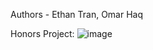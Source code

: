 Authors - Ethan Tran, Omar Haq

Honors Project: 
![image](https://github.com/chickenlittle5/honors-project/assets/132306572/d3ff1c61-8d1b-4a97-935d-3d06b2a2a712)

